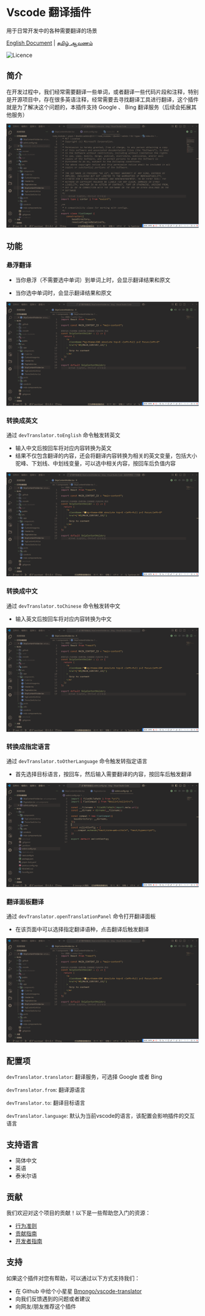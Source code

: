 # Vscode 翻译插件

用于日常开发中的各种需要翻译的场景

[English Document](../README.md) | [தமிழ் ஆவணம்](./README.ta.md)

![Licence](https://img.shields.io/github/license/intellism/vscode-comment-translate.svg)

## 简介

在开发过程中，我们经常需要翻译一些单词，或者翻译一些代码片段和注释，特别是开源项目中，存在很多英语注释，经常需要去寻找翻译工具进行翻译，这个插件就是为了解决这个问题的，本插件支持 Google 、 Bing 翻译服务（后续会拓展其他服务）

![Introduction](./images/features.gif)

## 功能

### 悬浮翻译

- 当你悬浮（不需要选中单词）到单词上时，会显示翻译结果和原文

- 当你选中单词时，会显示翻译结果和原文

![HoverWord](./images/hover_word.gif)

### 转换成英文

通过 `devTranslator.toEnglish` 命令触发转英文

- 输入中文后按回车将对应内容转换为英文
- 结果不仅包含翻译的内容，还会将翻译内容转换为相关的英文变量，包括大小驼峰、下划线、中划线变量，可以选中相关内容，按回车后负值内容

![ChineseToEnglish](./images/chinese_to_english.gif)

### 转换成中文

通过 `devTranslator.toChinese` 命令触发转中文

- 输入英文后按回车将对应内容转换为中文

![EnglishToChinese](./images/english_to_chinese.gif)

### 转换成指定语言

通过 `devTranslator.toOtherLanguage` 命令触发转指定语言

- 首先选择目标语言，按回车，然后输入需要翻译的内容，按回车后触发翻译

![ToOtherLanguage](./images/to_other_language.gif)

### 翻译面板翻译

通过 `devTranslator.openTranslationPanel` 命令打开翻译面板

- 在该页面中可以选择指定翻译语种，点击翻译后触发翻译

![OpenPanel](./images/open_panel.gif)

## 配置项

`devTranslator.translator`: 翻译服务，可选择 Google 或者 Bing

`devTranslator.from`: 翻译源语言

`devTranslator.to`: 翻译目标语言

`devTranslator.language`: 默认为当前vscode的语言，该配置会影响插件的交互语言

## 支持语言

- 简体中文
- 英语
- 泰米尔语

## 贡献

我们欢迎对这个项目的贡献！以下是一些帮助您入门的资源：

- [行为准则](../CODE_OF_CONDUCT.md)
- [贡献指南](../CONTRIBUTING.md)
- [开发者指南](../DEVELOPER.md)

## 支持

如果这个插件对您有帮助，可以通过以下方式支持我们：

- 在 Github 中给个小星星 [Bmongo/vscode-translator](https://github.com/Bmongo/vscode-translator)
- 向我们反馈遇到的问题或者建议
- 向网友/朋友推荐这个插件
